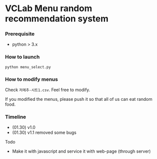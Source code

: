 # VCLab Menu random recommendation system

### Prerequisite
- python > 3.x

### How to launch
`python menu_select.py`

### How to modify menus
Check `저메추-시트1.csv`. Feel free to modify. 

If you modified the menus, please push it so that all of us can eat random food.

### Timeline
- (01.30) v1.0
- (01.30) v1.1 removed some bugs

Todo
- Make it with javascript and service it with web-page (through server)